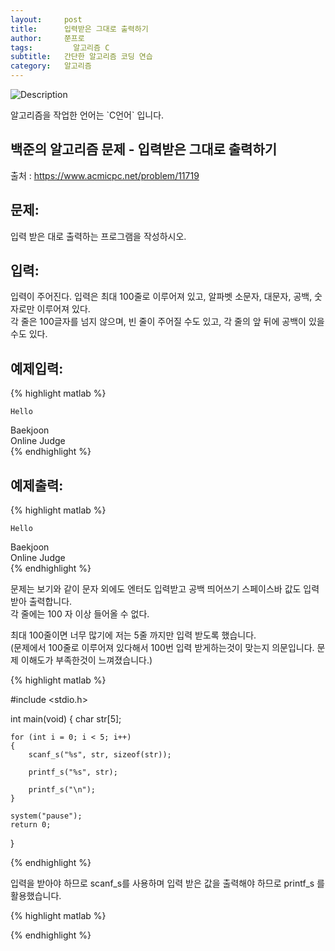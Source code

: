 ```yaml
---
layout:     post
title:      입력받은 그대로 출력하기
author:     쭌프로
tags: 		  알고리즘 C
subtitle:   간단한 알고리즘 코딩 연습
category:   알고리즘
---
```

<!-- Start Writing Below in Markdown -->


![Description](https://alalstjr.github.io/promote.github.io/img/ag-bg.png)

<p>알고리즘을 작업한 언어는 `C언어` 입니다.</p>

## 백준의 알고리즘 문제 - 입력받은 그대로 출력하기

출처 : <a href="https://www.acmicpc.net/problem/11719">https://www.acmicpc.net/problem/11719</a>

## 문제:

<p>입력 받은 대로 출력하는 프로그램을 작성하시오.</p>

## 입력:

<p>
  입력이 주어진다. 입력은 최대 100줄로 이루어져 있고, 알파벳 소문자, 대문자, 공백, 숫자로만 이루어져 있다. <br/>
  각 줄은 100글자를 넘지 않으며, 빈 줄이 주어질 수도 있고, 각 줄의 앞 뒤에 공백이 있을 수도 있다.
</p>

## 예제입력:
{% highlight matlab %}

    Hello

Baekjoon     
   Online Judge    
{% endhighlight %}

## 예제출력:
{% highlight matlab %}

    Hello

Baekjoon     
   Online Judge    
{% endhighlight %}

<p>
  문제는 보기와 같이 문자 외에도 엔터도 입력받고 공백 띄어쓰기 스페이스바 값도 입력받아 출력합니다. <br/>
  각 줄에는 100 자 이상 들어올 수 없다.
</p>

<p>
  최대 100줄이면 너무 많기에 저는 5줄 까지만 입력 받도록 했습니다. <br/>
  (문제에서 100줄로 이루어져 있다해서 100번 입력 받게하는것이 맞는지 의문입니다. 문제 이해도가 부족한것이 느껴졌습니다.)
</p>

{% highlight matlab %}

#include <stdio.h>

int main(void) 
{
	char str[5];

	for (int i = 0; i < 5; i++) 
	{
		scanf_s("%s", str, sizeof(str));

		printf_s("%s", str);

		printf_s("\n");
	}

	system("pause");
	return 0;
}

{% endhighlight %}

<p>
  
</p>

<p>
  입력을 받아야 하므로 scanf_s를 사용하며 입력 받은 값을 출력해야 하므로 printf_s 를 활용했습니다.
</p>

{% highlight matlab %}

{% endhighlight %}
